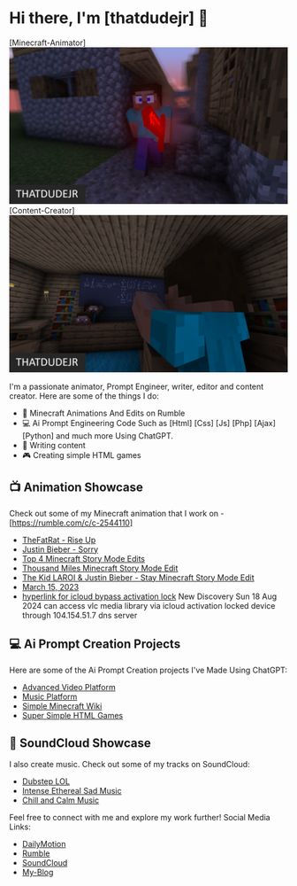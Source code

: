 # Hi there, I'm [thatdudejr] 👋
 [Minecraft-Animator]
 ![Animator](Animator.png) 
 [Content-Creator]
  ![Content Creator](content-creator.png)

I'm a passionate animator, Prompt Engineer, writer, editor and content creator. Here are some of the things I do:


- 🎥 Minecraft Animations And Edits on Rumble
- 💻 Ai Prompt Engineering Code Such as [Html] [Css] [Js] [Php] [Ajax] [Python] and much more Using ChatGPT.
- 📝 Writing content
- 🎮 Creating simple HTML games

## 📺 Animation Showcase

Check out some of my Minecraft animation that I work on - [https://rumble.com/c/c-2544110]
- [TheFatRat - Rise Up](https://rumble.com/v3e8tvd-thefatrat-rise-up-minecraft-music-video-animation-test.html)
- [Justin Bieber - Sorry](https://rumble.com/v305rsw-justin-bieber-sorry-minecraft-music-video-animation.html)
- [Top 4 Minecraft Story Mode Edits](https://rumble.com/v2e28xx-top-4-minecraft-story-mode-music-video-edits.html)
- [Thousand Miles Minecraft Story Mode Edit](https://rumble.com/v2dc1sg-thousand-miles-minecraft-story-mode-edit.html)
- [The Kid LAROI & Justin Bieber - Stay Minecraft Story Mode Edit](https://rumble.com/v2dc0vq-the-kid-laroi-justin-bieber-stay-minecraft-story-mode-edit.html)
- [March 15, 2023](https://rumble.com/v2dbzkg-march-15-2023.html)
- [hyperlink for icloud bypass activation lock](http://youtube.local)
New Discovery Sun 18 Aug 2024 can access vlc media library via icloud activation locked device through 104.154.51.7 dns server 

## 💻 Ai Prompt Creation Projects

Here are some of the Ai Prompt Creation projects I've Made Using ChatGPT:

- [Advanced Video Platform](https://github.com/thatdudejr/advanced-php-video-platform)
- [Music Platform](https://github.com/thatdudejr/advanced-php-video-platform)
- [Simple Minecraft Wiki](https://github.com/thatdudejr/mcwiki)
- [Super Simple HTML Games](https://github.com/thatdudejr/mchtmlgames)


## 🎵 SoundCloud Showcase

I also create music. Check out some of my tracks on SoundCloud:

- [Dubstep LOL](https://soundcloud.com/herozome/dubstep-lol)
- [Intense Ethereal Sad Music](https://soundcloud.com/herozome/intense-ethereal-sad-music)
- [Chill and Calm Music](https://soundcloud.com/herozome/chill-and-calm-music)

Feel free to connect with me and explore my work further!
Social Media Links:

- [DailyMotion](https://www.dailymotion.com/dm_33435d799ebebc62413dfdc30f66f81d)
- [Rumble](https://rumble.com/c/c-2544110)
- [SoundCloud](https://soundcloud.com/herozome)
- [My-Blog](http://thatdudejr.orgfree.com/)

